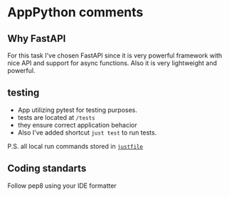# AppPython comments

## Why FastAPI

For this task I've chosen FastAPI since it is very powerful framework with nice API and support for async functions.
Also it is very lightweight and powerful.

## testing

- App utilizing pytest for testing purposes.
- tests are located at `/tests`
- they ensure correct application behacior
- Also I've added shortcut `just test` to run tests.

P.S. all local run commands stored in [`justfile`](https://github.com/casey/just)

## Coding standarts

Follow pep8 using your IDE formatter
